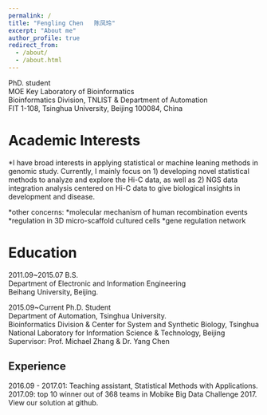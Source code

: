 ```yaml
---
permalink: /
title: "Fengling Chen   陈凤玲"
excerpt: "About me"
author_profile: true
redirect_from: 
  - /about/
  - /about.html
---
```


PhD. student  
MOE Key Laboratory of Bioinformatics  
Bioinformatics Division, TNLIST & Department of Automation  
FIT 1-108, Tsinghua University, Beijing 100084, China  


Academic Interests
======
*I have broad interests in applying statistical or machine leaning methods in genomic study. Currently, I mainly focus on 1) developing novel statistical methods to analyze and explore the Hi-C data, as well as 2) NGS data integration analysis centered on Hi-C data to give biological insights in development and disease.

*other concerns:
 *molecular mechanism of human recombination events
 *regulation in 3D micro-scaffold cultured cells
 *gene regulation network

Education
======
2011.09~2015.07    B.S.  
Department of Electronic and Information Engineering  
Beihang University, Beijing.  

2015.09~Current    Ph.D. Student  
Department of Automation, Tsinghua University.  
Bioinformatics Division & Center for System and Synthetic Biology, Tsinghua National Laboratory for Information Science & Technology, Beijing  
Supervisor: Prof. Michael Zhang & Dr. Yang Chen  

Experience
------
2016.09 - 2017.01: Teaching assistant, Statistical Methods with Applications.  
2017.09: top 10 winner out of 368 teams in Mobike Big Data Challenge 2017. View our solution at github.  
